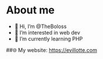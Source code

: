 # About me

- 👋 Hi, I’m @TheBoloss
- 👀 I’m interested in web dev
- 🌱 I’m currently learning PHP

##🌐 My website: https://evillotte.com

<!---
TheBoloss/TheBoloss is a ✨ special ✨ repository because its `README.md` (this file) appears on your GitHub profile.
You can click the Preview link to take a look at your changes.
--->
